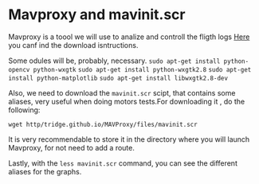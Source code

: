 # Mavproxy and mavinit.scr


Mavproxy is a toool we will use to analize and controll the fligth logs
[Here](http://tridge.github.io/MAVProxy/) you canf ind the download isntructions.

Some odules will be, probably, necessary.
`sudo apt-get install python-opencv python-wxgtk`
`sudo apt-get install python-wxgtk2.8`
`sudo apt-get install python-matplotlib`
`sudo apt-get install libwxgtk2.8-dev`

Also, we need to download the  `mavinit.scr` scipt, that contains some aliases, very useful when doing motors tests.For downloading it , do the following:
```
wget http/tridge.github.io/MAVProxy/files/mavinit.scr
```

It is very recommendable to store it in the directory where you will launch Mavproxy, for not need to add a route.

Lastly, with the `less mavinit.scr` command, you can see the different aliases for the graphs.
